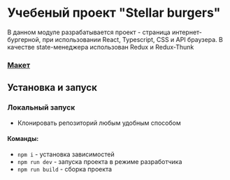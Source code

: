 # Учебеный проект "Stellar burgers"


В данном модуле разрабатывается проект - страница интернет-бургерной, при использовании React, Typescript, CSS и API браузера.
В качестве state-менеджера использован Redux и Redux-Thunk

### [Макет](https://www.figma.com/design/zFGN2O5xktHl9VmoOieq5E/React-_-%D0%9F%D1%80%D0%BE%D0%B5%D0%BA%D1%82%D0%BD%D1%8B%D0%B5-%D0%B7%D0%B0%D0%B4%D0%B0%D1%87%D0%B8_external_link?node-id=0-1&p=f&t=OTDfSJVBhZLjdGsu-0)

## Установка и запуск

### Локальный запуск

- Клонировать репозиторий любым удобным способом

#### Команды:
- `npm i` - установка зависимостей
- `npm run dev` - запуска проекта в режиме разработчика
- `npm run build` - сборка проекта


